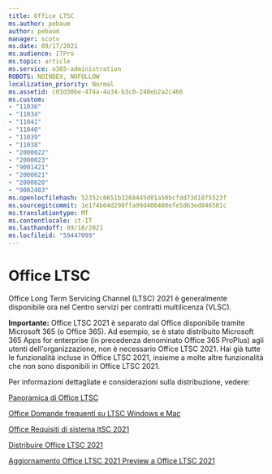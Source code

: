 ```yaml
---
title: Office LTSC
ms.author: pebaum
author: pebaum
manager: scotv
ms.date: 09/17/2021
ms.audience: ITPro
ms.topic: article
ms.service: o365-administration
ROBOTS: NOINDEX, NOFOLLOW
localization_priority: Normal
ms.assetid: c03d30be-474a-4a34-b3c0-240eb2a2c466
ms.custom:
- "11036"
- "11034"
- "11041"
- "11040"
- "11039"
- "11038"
- "2000022"
- "2000023"
- "9001421"
- "2000021"
- "2000020"
- "9002483"
ms.openlocfilehash: 52352c6651b3268445d01a50bcfdd73d1075523f
ms.sourcegitcommit: 1e174b64d290ffa99d400480efe5d63ed846581c
ms.translationtype: MT
ms.contentlocale: it-IT
ms.lasthandoff: 09/18/2021
ms.locfileid: "59447099"
---
```

# <a name="office-ltsc"></a>Office LTSC

Office Long Term Servicing Channel (LTSC) 2021 è generalmente disponibile ora nel Centro servizi per contratti multilicenza (VLSC).

**Importante:** Office LTSC 2021 è separato dal Office disponibile tramite Microsoft 365 (o Office 365). Ad esempio, se è stato distribuito Microsoft 365 Apps for enterprise (in precedenza denominato Office 365 ProPlus) agli utenti dell'organizzazione, non è necessario Office LTSC 2021. Hai già tutte le funzionalità incluse in Office LTSC 2021, insieme a molte altre funzionalità che non sono disponibili in Office LTSC 2021.

Per informazioni dettagliate e considerazioni sulla distribuzione, vedere:

[Panoramica di Office LTSC](https://docs.microsoft.com/deployoffice/ltsc2021/overview)  

[Office Domande frequenti su LTSC Windows e Mac](https://support.microsoft.com/office/office-ltsc-for-windows-and-mac-faq-d574cf0b-3ebc-42cf-9035-a3b837e0463c)  

[Office Requisiti di sistema ltSC 2021](https://www.microsoft.com/microsoft-365/microsoft-365-and-office-resources?rtc=1#coreui-heading-kg69bnh)

[Distribuire Office LTSC 2021](https://docs.microsoft.com/deployoffice/ltsc2021/deploy)

[Aggiornamento Office LTSC 2021 Preview a Office LTSC 2021](https://docs.microsoft.com/deployoffice/ltsc2021/update-from-preview)